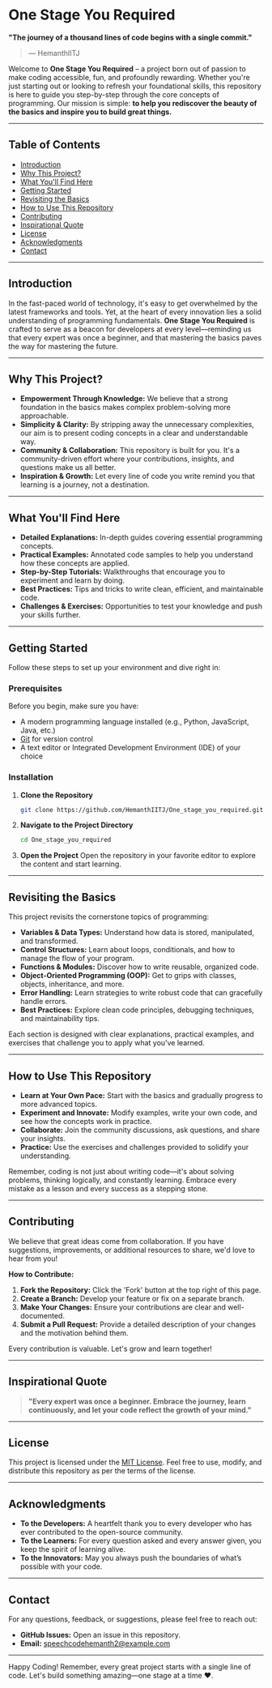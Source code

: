 
# One Stage You Required

 **"The journey of a thousand lines of code begins with a single commit."**  
> — HemanthIITJ

Welcome to **One Stage You Required** – a project born out of passion to make coding accessible, fun, and profoundly rewarding. Whether you're just starting out or looking to refresh your foundational skills, this repository is here to guide you step-by-step through the core concepts of programming. Our mission is simple: **to help you rediscover the beauty of the basics and inspire you to build great things.**

---

## Table of Contents

- [Introduction](#introduction)
- [Why This Project?](#why-this-project)
- [What You'll Find Here](#what-youll-find-here)
- [Getting Started](#getting-started)
- [Revisiting the Basics](#revisiting-the-basics)
- [How to Use This Repository](#how-to-use-this-repository)
- [Contributing](#contributing)
- [Inspirational Quote](#inspirational-quote)
- [License](#license)
- [Acknowledgments](#acknowledgments)
- [Contact](#contact)

---

## Introduction

In the fast-paced world of technology, it's easy to get overwhelmed by the latest frameworks and tools. Yet, at the heart of every innovation lies a solid understanding of programming fundamentals. **One Stage You Required** is crafted to serve as a beacon for developers at every level—reminding us that every expert was once a beginner, and that mastering the basics paves the way for mastering the future.

---

## Why This Project?

- **Empowerment Through Knowledge:** We believe that a strong foundation in the basics makes complex problem-solving more approachable.
- **Simplicity & Clarity:** By stripping away the unnecessary complexities, our aim is to present coding concepts in a clear and understandable way.
- **Community & Collaboration:** This repository is built for you. It's a community-driven effort where your contributions, insights, and questions make us all better.
- **Inspiration & Growth:** Let every line of code you write remind you that learning is a journey, not a destination.

---

## What You'll Find Here

- **Detailed Explanations:** In-depth guides covering essential programming concepts.
- **Practical Examples:** Annotated code samples to help you understand how these concepts are applied.
- **Step-by-Step Tutorials:** Walkthroughs that encourage you to experiment and learn by doing.
- **Best Practices:** Tips and tricks to write clean, efficient, and maintainable code.
- **Challenges & Exercises:** Opportunities to test your knowledge and push your skills further.

---

## Getting Started

Follow these steps to set up your environment and dive right in:

### Prerequisites

Before you begin, make sure you have:
- A modern programming language installed (e.g., Python, JavaScript, Java, etc.)
- [Git](https://git-scm.com/) for version control
- A text editor or Integrated Development Environment (IDE) of your choice

### Installation

1. **Clone the Repository**
   ```bash
   git clone https://github.com/HemanthIITJ/One_stage_you_required.git
   ```

2. **Navigate to the Project Directory**
   ```bash
   cd One_stage_you_required
   ```

3. **Open the Project**
   Open the repository in your favorite editor to explore the content and start learning.

---

## Revisiting the Basics

This project revisits the cornerstone topics of programming:

- **Variables & Data Types:** Understand how data is stored, manipulated, and transformed.
- **Control Structures:** Learn about loops, conditionals, and how to manage the flow of your program.
- **Functions & Modules:** Discover how to write reusable, organized code.
- **Object-Oriented Programming (OOP):** Get to grips with classes, objects, inheritance, and more.
- **Error Handling:** Learn strategies to write robust code that can gracefully handle errors.
- **Best Practices:** Explore clean code principles, debugging techniques, and maintainability tips.

Each section is designed with clear explanations, practical examples, and exercises that challenge you to apply what you've learned.

---

## How to Use This Repository

- **Learn at Your Own Pace:** Start with the basics and gradually progress to more advanced topics.
- **Experiment and Innovate:** Modify examples, write your own code, and see how the concepts work in practice.
- **Collaborate:** Join the community discussions, ask questions, and share your insights.
- **Practice:** Use the exercises and challenges provided to solidify your understanding.

Remember, coding is not just about writing code—it's about solving problems, thinking logically, and constantly learning. Embrace every mistake as a lesson and every success as a stepping stone.

---

## Contributing

We believe that great ideas come from collaboration. If you have suggestions, improvements, or additional resources to share, we'd love to hear from you!

**How to Contribute:**
1. **Fork the Repository:** Click the 'Fork' button at the top right of this page.
2. **Create a Branch:** Develop your feature or fix on a separate branch.
3. **Make Your Changes:** Ensure your contributions are clear and well-documented.
4. **Submit a Pull Request:** Provide a detailed description of your changes and the motivation behind them.

Every contribution is valuable. Let's grow and learn together!

---

## Inspirational Quote

> **"Every expert was once a beginner. Embrace the journey, learn continuously, and let your code reflect the growth of your mind."**

---

## License

This project is licensed under the [MIT License](LICENSE). Feel free to use, modify, and distribute this repository as per the terms of the license.

---

## Acknowledgments

- **To the Developers:** A heartfelt thank you to every developer who has ever contributed to the open-source community.
- **To the Learners:** For every question asked and every answer given, you keep the spirit of learning alive.
- **To the Innovators:** May you always push the boundaries of what’s possible with your code.

---

## Contact

For any questions, feedback, or suggestions, please feel free to reach out:

- **GitHub Issues:** Open an issue in this repository.
- **Email:** [speechcodehemanth2@example.com](mailto:speechcodehemanth2@example.com)

---

Happy Coding! Remember, every great project starts with a single line of code. Let's build something amazing—one stage at a time ❤️.
